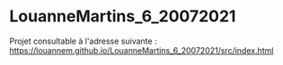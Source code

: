 # LouanneMartins_6_20072021
Projet consultable à l'adresse suivante :
https://louannem.github.io/LouanneMartins_6_20072021/src/index.html
